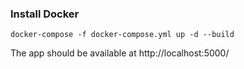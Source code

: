 ### Install Docker

`docker-compose -f docker-compose.yml up -d --build`

The app should be available at http://localhost:5000/